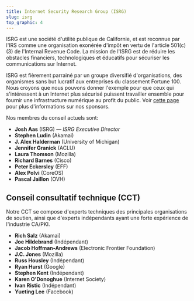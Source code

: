 ```yaml
---
title: Internet Security Research Group (ISRG)
slug: isrg
top_graphic: 4
---
```

ISRG est une société d'utilité publique de Californie, et est reconnue par l'IRS comme une organisation exonérée d'impôt en vertu de l'article 501\(c\)(3) de l'Internal Revenue Code. La mission de l'ISRG est de réduire les obstacles financiers, technologiques et éducatifs pour sécuriser les communications sur Internet.

ISRG est fièrement parrainé par un groupe diversifié d'organisations, des organismes sans but lucratif aux entreprises du classement Fortune 100. Nous croyons que nous pouvons donner l'exemple pour que ceux qui s'intéressent à un Internet plus sécurisé puissent travailler ensemble pour fournir une infrastructure numérique au profit du public. Voir [cette page](/fr/sponsors/) pour plus d'informations sur nos sponsors.

Nos membres du conseil actuels sont:

* <strong>Josh Aas</strong> (ISRG) &mdash; <i>ISRG Executive Director</i>
* <strong>Stephen Ludin</strong> (Akamai)
* <strong>J. Alex Halderman</strong> (University of Michigan)
* <strong>Jennifer Granick</strong> (ACLU)
* <strong>Laura Thomson</strong> (Mozilla)
* <strong>Richard Barnes</strong> (Cisco)
* <strong>Peter Eckersley</strong> (EFF)
* <strong>Alex Polvi</strong> (CoreOS)
* <strong>Pascal Jaillon</strong> (OVH)

## Conseil consultatif technique (CCT)

Notre CCT se compose d'experts techniques des principales organisations de soutien, ainsi que d'experts indépendants ayant une forte expérience de l'industrie CA/PKI.

* <strong>Rich Salz</strong> (Akamai)
* <strong>Joe Hildebrand</strong> (Indépendant)
* <strong>Jacob Hoffman-Andrews</strong> (Electronic Frontier Foundation)
* <strong>J.C. Jones</strong> (Mozilla)
* <strong>Russ Housley</strong> (Indépendant)
* <strong>Ryan Hurst</strong> (Google)
* <strong>Stephen Kent</strong> (Indépendant)
* <strong>Karen O'Donoghue</strong> (Internet Society)
* <strong>Ivan Ristic</strong> (Indépendant)
* <strong>Yueting Lee</strong> (Facebook)
